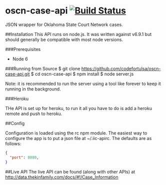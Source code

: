 # oscn-case-api [![Build Status](https://travis-ci.org/codefortulsa/oscn-case-api.svg?branch=master)](https://travis-ci.org/codefortulsa/oscn-case-api)
JSON wrapper for Oklahoma State Court Network cases.

##Installation
This API runs on node.js. It was written against v6.9.1 but should generally
be compatible with most node versions.

###Prerequisites

* Node 6

###Running from Source
    $ git clone https://github.com/codefortulsa/oscn-case-api.git
    $ cd oscn-case-api
    $ npm install
    $ node server.js

Note: it is recommended to run the server using a tool like forever to keep it
running in the background.

###Heroku

THe API is set up for heroku, to run it all you have to do is add a heroku remote
and push to heroku.

##Config

Configuration is loaded using the rc npm module. The easiest way to configure
the app is to put a json file at ~/.iic-apirc. The defaults are as follows:

```json
{
  "port": 8080,
}
```

##Live API
The live API can be found (along with other APIs) at http://data.thekinfamily.com/docs/#!/Case_Information
